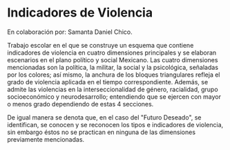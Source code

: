 # Indicadores de Violencia
En colaboración por: Samanta Daniel Chico.

Trabajo escolar en el que se construye un esquema que contiene indicadores de violencia en cuatro dimensiones principales y se elaboran escenarios en el plano político y social Mexicano. Las cuatro dimensiones mencionadas son la política, la militar, la social y la psicológica, señaladas por los colores; así mismo, la anchura de los bloques triangulares refleja el grado de violencia aplicada en el tiempo correspondiente. Además, se admite las violencias en la interseccionalidad de género, racialidad, grupo socioeconómico y neurodesarrollo; entendiendo que se ejercen con mayor o menos grado dependiendo de estas 4 secciones. 

De igual manera se denota que, en el caso del "Futuro Deseado", se identifican, se conocen y se reconocen los tipos e indicadores de violencia, sin embargo éstos no se practican en ninguna de las dimensiones previamente mencionadas.


